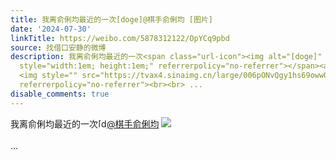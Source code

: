 ```yaml
---
title: 我离俞俐均最近的一次[doge]@棋手俞俐均 [图片]
date: '2024-07-30'
linkTitle: https://weibo.com/5878312122/OpYCq9pbd
source: 找借口安静的微博
description: 我离俞俐均最近的一次<span class="url-icon"><img alt="[doge]" src="https://h5.sinaimg.cn/m/emoticon/icon/others/d_doge-be7f768d78.png"
  style="width:1em; height:1em;" referrerpolicy="no-referrer"></span><a href="https://weibo.com/n/%E6%A3%8B%E6%89%8B%E4%BF%9E%E4%BF%90%E5%9D%87">@棋手俞俐均</a>
  <img style="" src="https://tvax4.sinaimg.cn/large/006pONvQgy1hs69oww0ztj31ur0u00v2.jpg"
  referrerpolicy="no-referrer"><br><br> ...
disable_comments: true
---
```

我离俞俐均最近的一次<span class="url-icon"><img alt="[doge]" src="https://h5.sinaimg.cn/m/emoticon/icon/others/d_doge-be7f768d78.png" style="width:1em; height:1em;" referrerpolicy="no-referrer"></span><a href="https://weibo.com/n/%E6%A3%8B%E6%89%8B%E4%BF%9E%E4%BF%90%E5%9D%87">@棋手俞俐均</a> <img style="" src="https://tvax4.sinaimg.cn/large/006pONvQgy1hs69oww0ztj31ur0u00v2.jpg" referrerpolicy="no-referrer"><br><br> ...